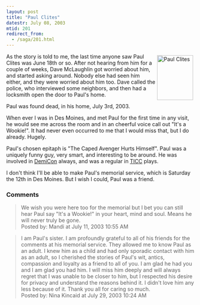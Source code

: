 ```yaml
---
layout: post
title: "Paul Clites"
datestr: July 08, 2003
mtid: 201
redirect_from:
  - /saga/201.html
---
```

<a href="http://www.munged.org/pix/PaulClites.jpg"><img vspace="5" hspace="5" align="right" alt="Paul Clites" src="http://www.munged.org/pix/PaulClites-thumb.jpg" width="96" height="120" border="0" /></a>

As the story is told to me, the last time anyone saw Paul Clites was June 18th or so.  After not hearing from him for a couple of weeks, Dave McLaughlin got worried about him, and started asking around.  Nobody else had seen him either, and they were worried about him too.  Dave called the police, who interviewed some neighbors, and then had a locksmith open the door to Paul's home.

Paul was found dead, in his home, July 3rd, 2003.

When ever I was in Des Moines, and met Paul for the first time in any visit, he would see me across the room and in an cheerful voice call out "It's a Wookie!".  It had never even occurred to me that I would miss that, but I do already.  Hugely.

Paul's chosen epitaph is "The Caped Avenger Hurts Himself".  Paul was a uniquely funny guy, very smart, and interesting to be around.  He was involved in <a href="http://www.demicon.org/">DemiCon</a> always, and was a regular in <a href="http://www.trans-iowa.org/">TICC</a> plays.</a>

I don't think I'll be able to make Paul's memorial service, which is Saturday the 12th in Des Moines.  But I wish I could, Paul was a friend.

### Comments

<blockquote>
We wish you were here too for the memorial but I bet you can still hear Paul say "It's a Wookie!" in your heart, mind and soul.  Means he will never truly be gone. 
<div class="post-meta">Posted by: Mandi at July 11, 2003 10:55 AM</div> </blockquote>
<blockquote>
I am Paul's sister. I am profoundly grateful to all of his friends for the comments at his memorial service. They allowed me to know Paul as an adult. I knew him as a child and had only sporadic contact with him as an adult, so I cherished the stories of Paul's wit, antics, compassion and loyalty as a friend to all of you. I am glad he had you and I am glad you had him. I will miss him deeply and will always regret that I was unable to be closer to him, but I respected his desire for privacy and understand the reasons behind it. I didn't love him any less because of it. Thank you all for caring so much.
<div class="post-meta">Posted by: Nina Kincaid at July 29, 2003 10:24 AM</div> </blockquote>

